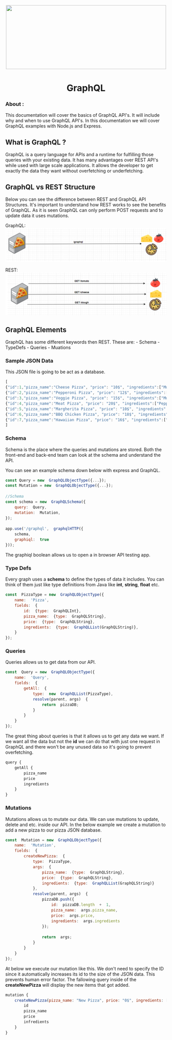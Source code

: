 <p align="center">
	<img src="https://graphql.org/img/og-image.png" width=500px height=200px>
	<h1 align="center">GraphQL </h1>
</p>

### About :

This documentation will cover the basics of GraphQL API's. It will include why and when to use GraphQL API's. In this documentation we will cover GraphQL examples with Node.js and Express.

## What is GraphQL ?
GraphQL is a query language for APIs and a runtime for fulfilling those queries with your existing data. It has many advantages over REST API's while used with large scale applications. It allows the developer to get exactly the data they want without overfetching or underfetching.

## GraphQL vs REST Structure
Below you can see the difference between REST and GraphQL API Structures. It's important to understand how REST works to see the benefits of GraphQL. As it is seen GraphQL can only perform POST requests and to update data it uses mutations.

GraphQL:
<img src="client/assets/images/GraphQL_Structure.png">

REST:
<img src="client/assets/images/REST_Structure.png">
## GraphQL Elements
GraphQL has some different keywords then REST. These are:
	- Schema
	- TypeDefs
	- Queries
	- Muations

### Sample JSON Data
This JSON file is going to be act as a database.
```jsx
[
{"id":1,"pizza_name":"Cheese Pizza", "price": "10$", "ingredients":["Mushrooms","Olives","Extra Cheese"]},
{"id":2,"pizza_name":"Pepperoni Pizza", "price": "12$", "ingredients":["Pepperoni","Mushrooms","Olives"]},
{"id":3,"pizza_name":"Veggie Pizza", "price": "15$", "ingredients":["Mushrooms","Olives","Green Peppers","Onions","Extra Cheese"]},
{"id":4,"pizza_name":"Meat Pizza", "price": "20$", "ingredients":["Pepperoni","Mushrooms","Olives","Sausage","Black Olives","Green Peppers","Onions","Extra Cheese"]},
{"id":5,"pizza_name":"Margherita Pizza", "price": "10$", "ingredients":["Olives","Sausage","Black Olives"]},
{"id":6,"pizza_name":"BBQ Chicken Pizza", "price": "18$", "ingredients":["Chicken","Mushrooms","Olives","Sausage","Black Olives","Green Peppers","Onions","Extra Cheese"]},
{"id":7,"pizza_name":"Hawaiian Pizza", "price": "16$", "ingredients":["Mushrooms","Olives","Sausage","Black Olives","Green Peppers","Onions","Extra Cheese"]}
]
```
### Schema
Schema is the place where the queries and mutations are stored. Both the front-end and back-end team can look at the schema and understand the API.

You can see an example schema down below with express and GraphQL. 
```jsx
const Query = new  GraphQLObjectType({...});
const Mutation = new  GraphQLObjectType({...});

//Schema
const schema = new  GraphQLSchema({
	query:  Query,
	mutation:  Mutation,
});

app.use('/graphql',  graphqlHTTP({
	schema,
	graphiql:  true
}));
```
The graphiql boolean allows us to open a in browser API testing app.

### Type Defs
Every graph uses a **schema** to define the types of data it includes.  You can think of them just like type definitions from Java like **int**, **string**, **float** etc.
```jsx
const  PizzaType = new  GraphQLObjectType({
	name:  'Pizza',
	fields:  {
		id:  {type:  GraphQLInt},
		pizza_name:  {type:  GraphQLString},
		price:  {type:  GraphQLString},
		ingredients:  {type:  GraphQLList(GraphQLString)},
	}
});
```

### Queries
Queries allows us to get data from our API. 
```jsx
const  Query = new  GraphQLObjectType({
	name:  'Query',
	fields:  {
		getAll:  {
			type:  new  GraphQLList(PizzaType),
			resolve(parent, args)  {
				return  pizzaDB;
			}
		}
	}
});
```

The great thing about queries is that it allows us to get any data we want. If we want all the data but not the **id** we can do that with just one request in  GraphQL and there won't be any unused data so it's going to prevent overfetching.
```jsx
query {
	getAll {
		pizza_name
		price
		ingredients
	}
}
```
### Mutations
Mutations allows us to mutate our data. We can use mutations to update, delete and etc. inside our API. In the below example we create a mutation to add a new pizza to our pizza JSON database.
```jsx
const  Mutation = new  GraphQLObjectType({
	name:  'Mutation',
	fields:  {
		createNewPizza:  {
			type:  PizzaType,
			args:  {
				pizza_name:  {type:  GraphQLString},
				price:  {type:  GraphQLString},
				ingredients:  {type:  GraphQLList(GraphQLString)}
			},
			resolve(parent, args)  {
				pizzaDB.push({
					id:  pizzaDB.length  +  1,
					pizza_name:  args.pizza_name,
					price:  args.price,
					ingredients:  args.ingredients
				});
				
				return  args;
			}
		}
	}
});
```

At below we execute our mutation like this. We don't need to specify the ID since it automatically increases its id to the size of the JSON data. This prevents human error factor. The fallowing query inside of the **createNewPizza** will display the new items that got added.
```jsx
mutation {
	createNewPizza(pizza_name: "New Pizza", price: "0$", ingredients: ["tomato", "pepper", "cheese"]) {
		id
		pizza_name
		price
		infredients
	}
}
```
